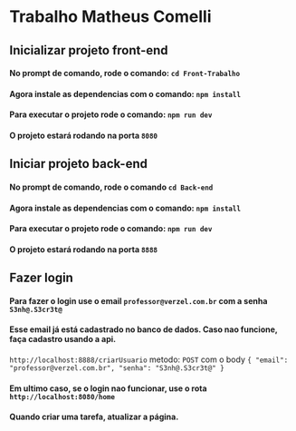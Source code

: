 # Trabalho Matheus Comelli
## Inicializar projeto front-end
#### No prompt de comando, rode o comando: `cd Front-Trabalho`
#### Agora instale as dependencias com o comando: `npm install`
#### Para executar o projeto rode o comando: `npm run dev`
#### O projeto estará rodando na porta `8080`
## Iniciar projeto back-end
#### No prompt de comando, rode o comando `cd Back-end`
#### Agora instale as dependencias com o comando: `npm install`
#### Para executar o projeto rode o comando: `npm run dev`
#### O projeto estará rodando na porta `8888`

## Fazer login
#### Para fazer o login use o email `professor@verzel.com.br` com a senha `S3nh@.S3cr3t@`
#### Esse email já está cadastrado no banco de dados. Caso nao funcione, faça cadastro usando a api.
`http://localhost:8888/criarUsuario` metodo: `POST` com o body `{
    "email": "professor@verzel.com.br",
    "senha": "S3nh@.S3cr3t@"
}` 
#### Em ultimo caso, se o login nao funcionar, use o rota `http://localhost:8080/home`

#### Quando criar uma tarefa, atualizar a página.
